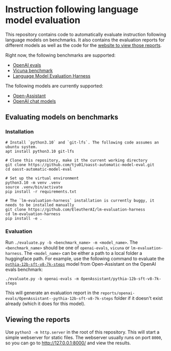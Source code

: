 # Instruction following language model evaluation

This repository contains code to automatically evaluate instruction following language models on benchmarks.
It also contains the evaluation reports for different models as well as the code for the [website to view those reports](https://tju01.github.io/oasst-automatic-model-eval/).

Right now, the following benchmarks are supported:
- [OpenAI evals](https://github.com/openai/evals)
- [Vicuna benchmark](https://lmsys.org/blog/2023-03-30-vicuna)
- [Language Model Evaluation Harness](https://github.com/EleutherAI/lm-evaluation-harness)

The following models are currently supported:
- [Open-Assistant](https://open-assistant.io)
- [OpenAI chat models](https://platform.openai.com/docs/models)

## Evaluating models on benchmarks

### Installation

```
# Install `python3.10` and `git-lfs`. The following code assumes an ubuntu system.
apt install python3.10 git-lfs

# Clone this repository, make it the current working directory
git clone https://github.com/tju01/oasst-automatic-model-eval.git
cd oasst-automatic-model-eval

# Set up the virtual environment
python3.10 -m venv .venv
source .venv/bin/activate
pip install -r requirements.txt

# The `lm-evaluation-harness` installation is currently buggy, it needs to be installed manually
git clone https://github.com/EleutherAI/lm-evaluation-harness
cd lm-evaluation-harness
pip install -e .
```

### Evaluation

Run `./evaluate.py -b <benchmark_name> -m <model_name>`.
The `<benchmark_name>` should be one of `openai-evals`, `vicuna` or `lm-evaluation-harness`.
The `<model_name>` can be either a path to a local folder a huggingface path.
For example, use the following command to evaluate the [`pythia-12b-sft-v8-7k-steps`](https://huggingface.co/OpenAssistant/pythia-12b-sft-v8-7k-steps) model from Open-Assistant on the OpenAI evals benchmark:
```
./evaluate.py -b openai-evals -m OpenAssistant/pythia-12b-sft-v8-7k-steps
```
This will generate an evaluation report in the `reports/openai-evals/OpenAssistant--pythia-12b-sft-v8-7k-steps` folder if it doesn't exist already (which it does for this model).

## Viewing the reports

Use `python3 -m http.server` in the root of this repository.
This will start a simple webserver for static files.
The webserver usually runs on port `8000`, so you can go to http://127.0.0.1:8000/ and view the results.
